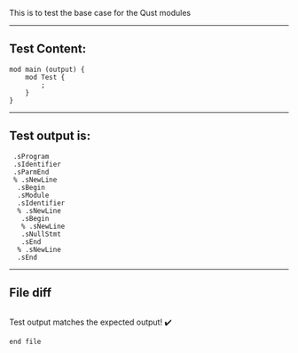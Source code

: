 This is to test the base case for the Qust modules

-------------------------

Test Content: 
-------------------------
```
mod main (output) {
    mod Test {  
        ; 
    }
}
```
------------------------
Test output is: 
-------------------------
```
 .sProgram
 .sIdentifier
 .sParmEnd
 % .sNewLine
  .sBegin
  .sModule
  .sIdentifier
  % .sNewLine
   .sBegin
   % .sNewLine
   .sNullStmt
   .sEnd
  % .sNewLine
  .sEnd

```
------------------------

File diff
-------------------------
```diff

```
Test output matches the expected output! :heavy_check_mark:

```
end file
